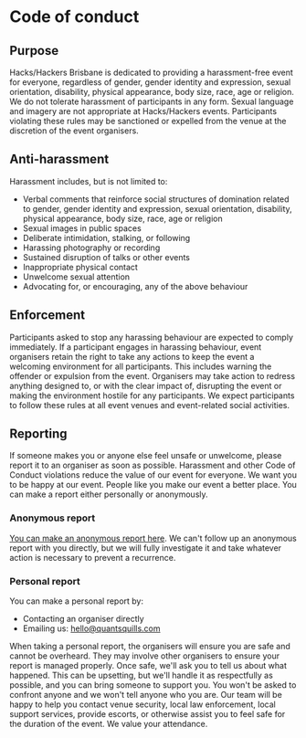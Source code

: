 # Code of conduct
## Purpose
Hacks/Hackers Brisbane is dedicated to providing a harassment-free event for everyone, regardless of gender, gender identity and expression, sexual orientation, disability, physical appearance, body size, race, age or religion. We do not tolerate harassment of participants in any form. Sexual language and imagery are not appropriate at Hacks/Hackers events. Participants violating these rules may be sanctioned or expelled from the venue at the discretion of the event organisers.

## Anti-harassment
Harassment includes, but is not limited to:
* Verbal comments that reinforce social structures of domination related to gender, gender identity and expression, sexual orientation, disability, physical appearance, body size, race, age or religion
* Sexual images in public spaces
* Deliberate intimidation, stalking, or following
* Harassing photography or recording
*	Sustained disruption of talks or other events
*	Inappropriate physical contact
*	Unwelcome sexual attention
*	Advocating for, or encouraging, any of the above behaviour

## Enforcement
Participants asked to stop any harassing behaviour are expected to comply immediately.
If a participant engages in harassing behaviour, event organisers retain the right to take any actions to keep the event a welcoming environment for all participants. This includes warning the offender or expulsion from the event.
Organisers may take action to redress anything designed to, or with the clear impact of, disrupting the event or making the environment hostile for any participants. We expect participants to follow these rules at all event venues and event-related social activities.

## Reporting
If someone makes you or anyone else feel unsafe or unwelcome, please report it to an organiser as soon as possible. Harassment and other Code of Conduct violations reduce the value of our event for everyone. We want you to be happy at our event. People like you make our event a better place. You can make a report either personally or anonymously.
### Anonymous report
[You can make an anonymous report here](https://docs.google.com/forms/d/e/1FAIpQLSc2YadsX4u6Winj9VFEbnfvLPbk5zXU7TpxQnSenw0relri4w/viewform). We can't follow up an anonymous report with you directly, but we will fully investigate it and take whatever action is necessary to prevent a recurrence.
### Personal report
You can make a personal report by:
* Contacting an organiser directly
*	Emailing us: hello@quantsquills.com

When taking a personal report, the organisers will ensure you are safe and cannot be overheard. They may involve other organisers to ensure your report is managed properly. Once safe, we'll ask you to tell us about what happened. This can be upsetting, but we'll handle it as respectfully as possible, and you can bring someone to support you. You won't be asked to confront anyone and we won't tell anyone who you are.
Our team will be happy to help you contact venue security, local law enforcement, local support services, provide escorts, or otherwise assist you to feel safe for the duration of the event. We value your attendance.
